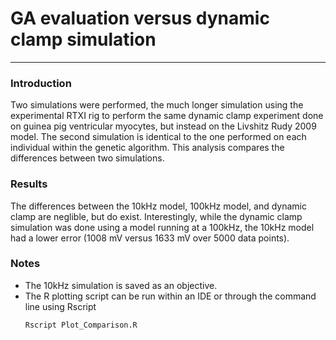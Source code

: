 # GA evaluation versus dynamic clamp simulation
---

### Introduction
Two simulations were performed, the much longer simulation using the
experimental RTXI rig to perform the same dynamic clamp experiment done on
guinea pig ventricular myocytes, but instead on the Livshitz Rudy 2009 model.
The second simulation is identical to the one performed on each individual
within the genetic algorithm. This analysis compares the differences between two
simulations.

### Results
The differences between the 10kHz model, 100kHz model, and dynamic clamp
are neglible, but do exist. Interestingly, while the dynamic clamp simulation
was done using a model running at a 100kHz, the 10kHz model had a lower error
(1008 mV versus 1633 mV over 5000 data points).

### Notes
  * The 10kHz simulation is saved as an objective.
  * The R plotting script can be run within an IDE or through the command line
    using Rscript
    ```sh
    Rscript Plot_Comparison.R
    ```